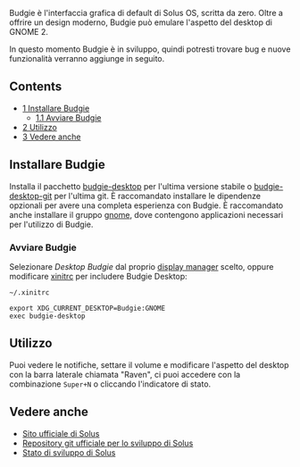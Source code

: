 Budgie è l'interfaccia grafica di default di Solus OS, scritta da zero. Oltre a offrire un design moderno, Budgie può emulare l'aspetto del desktop di GNOME 2.

In questo momento Budgie è in sviluppo, quindi potresti trovare bug e nuove funzionalità verranno aggiunge in seguito.

## Contents

*   [1 Installare Budgie](#Installare_Budgie)
    *   [1.1 Avviare Budgie](#Avviare_Budgie)
*   [2 Utilizzo](#Utilizzo)
*   [3 Vedere anche](#Vedere_anche)

## Installare Budgie

Installa il pacchetto [budgie-desktop](https://www.archlinux.org/packages/?name=budgie-desktop) per l'ultima versione stabile o [budgie-desktop-git](https://aur.archlinux.org/packages/budgie-desktop-git/) per l'ultima git. È raccomandato installare le dipendenze opzionali per avere una completa esperienza con Budgie. È raccomandato anche installare il gruppo [gnome](https://www.archlinux.org/groups/x86_64/gnome/), dove contengono applicazioni necessari per l'utilizzo di Budgie.

### Avviare Budgie

Selezionare *Desktop Budgie* dal proprio [display manager](/index.php/Display_manager "Display manager") scelto, oppure modificare [xinitrc](/index.php/Xinitrc "Xinitrc") per includere Budgie Desktop:

 `~/.xinitrc` 
```
export XDG_CURRENT_DESKTOP=Budgie:GNOME
exec budgie-desktop

```

## Utilizzo

Puoi vedere le notifiche, settare il volume e modificare l'aspetto del desktop con la barra laterale chiamata "Raven", ci puoi accedere con la combinazione `Super+N` o cliccando l'indicatore di stato.

## Vedere anche

*   [Sito ufficiale di Solus](https://solus-project.com/)
*   [Repository git ufficiale per lo sviluppo di Solus](https://git.solus-project.com/)
*   [Stato di sviluppo di Solus](https://build.solus-project.com/)